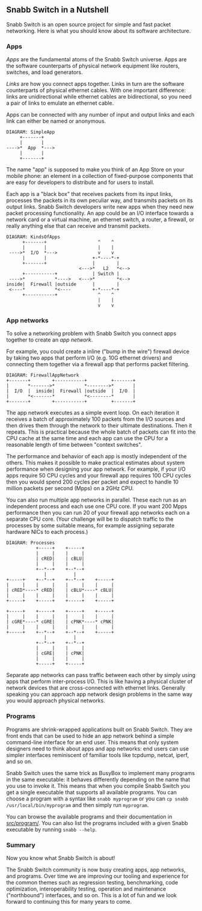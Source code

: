 ## Snabb Switch in a Nutshell

Snabb Switch is an open source project for simple and fast packet
networking. Here is what you should know about its software
architecture.

### Apps

*Apps* are the fundamental atoms of the Snabb Switch universe. Apps
are the software counterparts of physical network equipment like
routers, switches, and load generators.

*Links* are how you connect apps together. Links in turn are the
software counterparts of physical ethernet cables. With one important
difference: links are unidirectional while ethernet cables are
bidirectional, so you need a pair of links to emulate an ethernet
cable.

Apps can be connected with any number of input and output links and
each link can either be named or anonymous.


    DIAGRAM: SimpleApp
         +-------+
         |       |
    ---->*  App  *--->
         |       |
         +-------+


The name "app" is supposed to make you think of an App Store on your
mobile phone: an element in a collection of fixed-purpose components
that are easy for developers to distribute and for users to install.

Each app is a "black box" that receives packets from its input links,
processes the packets in its own peculiar way, and transmits packets
on its output links. Snabb Switch developers write new apps when they
need new packet processing functionality. An app could be an I/O
interface towards a network card or a virtual machine, an ethernet
switch, a router, a firewall, or really anything else that can receive
and transmit packets.

    DIAGRAM: KindsOfApps
          +-------+                   ^    ^       
          |       |                   |    |       
     ---->*  I/O  *--->               v    v       
          |       |                 +-*----*-+     
          +-------+                 |        |     
                               <--->*   L2   *<--> 
          +-----------+             | Switch |     
     ---->*           *---->   <--->*        *<--> 
    inside|  Firewall |outside      |        |     
     <----*           *<----        +-*----*-+     
          +-----------+               ^    ^       
                                      |    |       
                                      v    v       
   
### App networks

To solve a networking problem with Snabb Switch you connect apps
together to create an *app network*.

For example, you could create a inline ("bump in the wire") firewall
device by taking two apps that perform I/O (e.g. 10G ethernet drivers)
and connecting them together via a firewall app that performs packet
filtering.

    DIAGRAM: FirewallAppNetwork
    +-------+        +-----------+         +-------+
    |       *------->*           *-------->*       |
    |  I/O  |  inside|  Firewall |outside  |  I/O  |
    |       *<-------*           *<--------*       |
    +-------+        +-----------+         +-------+

The app network executes as a simple event loop. On each iteration it
receives a batch of approximately 100 packets from the I/O sources and
then drives them through the network to their ultimate destinations.
Then it repeats. This is practical because the whole batch of packets
can fit into the CPU cache at the same time and each app can use the
CPU for a reasonable length of time between "context switches".

The performance and behavior of each app is mostly independent of the
others. This makes it possible to make practical estimates about
system performance when designing your app network. For example, if
your I/O apps require 50 CPU cycles and your firewall app requires 100
CPU cycles then you would spend 200 cycles per packet and expect to
handle 10 million packets per second (Mpps) on a 2GHz CPU.

You can also run multiple app networks in parallel. These each run as
an independent process and each use one CPU core. If you want 200 Mpps
performance then you can run 20 of your firewall app networks each on
a separate CPU core. (Your challenge will be to dispatch traffic to
the processes by some suitable means, for example assigning separate
hardware NICs to each process.)

    DIAGRAM: Processes
               +-----+    +-----+
               |     |    |     |
               | cRED|    | cBLU|
               |     |    |     |
               +--*--+    +--*--+
                  |          |
    +-----+    +--*--+    +--*--+    +-----+
    |     |    |     |    |     |    |     |
    | cRED*----* cRED|    | cBLU*----* cBLU|
    |     |    |     |    |     |    |     |
    +-----+    +-----+    +-----+    +-----+
                                            
    +-----+    +-----+    +-----+    +-----+
    |     |    |     |    |     |    |     |
    | cGRE*----* cGRE|    | cPNK*----* cPNK|
    |     |    |     |    |     |    |     |
    +-----+    +--*--+    +--*--+    +-----+
                  |          |
               +--*--+    +--*--+
               |     |    |     |
               | cGRE|    | cPNK|
               |     |    |     |
               +-----+    +-----+


Separate app networks can pass traffic between each other by simply
using apps that perform inter-process I/O. This is like having a
physical cluster of network devices that are cross-connected with
ethernet links. Generally speaking you can approach app network design
problems in the same way you would approach physical networks.

### Programs

Programs are shrink-wrapped applications built on Snabb Switch. They
are front ends that can be used to hide an app network behind a simple
command-line interface for an end user. This means that only system
designers need to think about apps and app networks: end users can use
simpler interfaces reminiscent of familiar tools like tcpdump, netcat,
iperf, and so on.

Snabb Switch uses the same trick as BusyBox to implement many programs
in the same executable: it behaves differently depending on the name
that you use to invoke it. This means that when you compile Snabb
Switch you get a single executable that supports all available
programs. You can choose a program with a syntax like `snabb
myprogram` or you can `cp snabb /usr/local/bin/myprogram` and then
simply run `myprogram`.

You can browse the available programs and their documentation in
[src/program/](https://github.com/SnabbCo/snabbswitch/tree/master/src/program).
You can also list the programs included with a given Snabb executable
by running `snabb --help`.

### Summary

Now you know what Snabb Switch is about!

The Snabb Switch community is now busy creating apps, app networks,
and programs. Over time we are improving our tooling and experience
for the common themes such as regression testing, benchmarking, code
optimization, interoperability testing, operation and maintenance
("northbound") interfaces, and so on. This is a lot of fun and we look
forward to continuing this for many years to come.